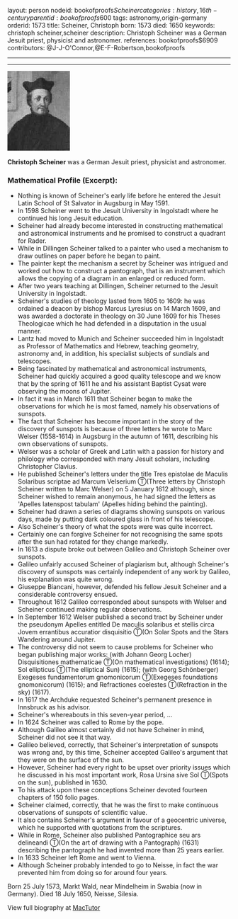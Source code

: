 layout: person
nodeid: bookofproofs$Scheiner
categories: history,16th-century
parentid: bookofproofs$600
tags: astronomy,origin-germany
orderid: 1573
title: Scheiner, Christoph
born: 1573
died: 1650
keywords: christoph scheiner,scheiner
description: Christoph Scheiner was a German Jesuit priest, physicist and astronomer.
references: bookofproofs$6909
contributors: @J-J-O'Connor,@E-F-Robertson,bookofproofs

---



---

![Scheiner.jpg](https://github.com/bookofproofs/bookofproofs.github.io/blob/main/_sources/_assets/images/portraits/Scheiner.jpg?raw=true)

**Christoph Scheiner** was a German Jesuit priest, physicist and astronomer.

### Mathematical Profile (Excerpt):
* Nothing is known of Scheiner's early life before he entered the Jesuit Latin School of St Salvator in Augsburg in May 1591.
* In 1598 Scheiner went to the Jesuit University in Ingolstadt where he continued his long Jesuit education.
* Scheiner had already become interested in constructing mathematical and astronomical instruments and he promised to construct a quadrant for Rader.
* While in Dillingen Scheiner talked to a painter who used a mechanism to draw outlines on paper before he began to paint.
* The painter kept the mechanism a secret by Scheiner was intrigued and worked out how to construct a pantograph, that is an instrument which allows the copying of a diagram in an enlarged or reduced form.
* After two years teaching at Dillingen, Scheiner returned to the Jesuit University in Ingolstadt.
* Scheiner's studies of theology lasted from 1605 to 1609: he was ordained a deacon by bishop Marcus Lyresius on 14 March 1609, and was awarded a doctorate in theology on 30 June 1609 for his Theses Theologicae which he had defended in a disputation in the usual manner.
* Lantz had moved to Munich and Scheiner succeeded him in Ingolstadt as Professor of Mathematics and Hebrew, teaching geometry, astronomy and, in addition, his specialist subjects of sundials and telescopes.
* Being fascinated by mathematical and astronomical instruments, Scheiner had quickly acquired a good quality telescope and we know that by the spring of 1611 he and his assistant Baptist Cysat were observing the moons of Jupiter.
* In fact it was in March 1611 that Scheiner began to make the observations for which he is most famed, namely his observations of sunspots.
* The fact that Scheiner has become important in the story of the discovery of sunspots is because of three letters he wrote to Marc Welser (1558-1614) in Augsburg in the autumn of 1611, describing his own observations of sunspots.
* Welser was a scholar of Greek and Latin with a passion for history and philology who corresponded with many Jesuit scholars, including Christopher Clavius.
* He published Scheiner's letters under the title Tres epistolae de Maculis Solaribus scriptae ad Marcum Velserium Ⓣ(Three letters by Christoph Scheiner written to Marc Welser) on 5 January 1612 although, since Scheiner wished to remain anonymous, he had signed the letters as 'Apelles latenspost tabulam' (Apelles hiding behind the painting).
* Scheiner had drawn a series of diagrams showing sunspots on various days, made by putting dark coloured glass in front of his telescope.
* Also Scheiner's theory of what the spots were was quite incorrect.
* Certainly one can forgive Scheiner for not recognising the same spots after the sun had rotated for they change markedly.
* In 1613 a dispute broke out between Galileo and Christoph Scheiner over sunspots.
* Galileo unfairly accused Scheiner of plagiarism but, although Scheiner's discovery of sunspots was certainly independent of any work by Galileo, his explanation was quite wrong.
* Giuseppe Biancani, however, defended his fellow Jesuit Scheiner and a considerable controversy ensued.
* Throughout 1612 Galileo corresponded about sunspots with Welser and Scheiner continued making regular observations.
* In September 1612 Welser published a second tract by Scheiner under the pseudonym Apelles entitled De maculis solaribus et stellis circa Jovem errantibus accuratior disquisitio Ⓣ(On Solar Spots and the Stars Wandering around Jupiter.
* The controversy did not seem to cause problems for Scheiner who began publishing major works: (with Johann Georg Locher) Disquisitiones mathematicae Ⓣ(On  mathematical investigations) (1614); Sol ellipticus Ⓣ(The elliptical Sun) (1615); (with Georg Schönberger) Exegeses fundamentorum gnomonicorum Ⓣ(Exegeses foundations gnomonicorum) (1615); and Refractiones coelestes Ⓣ(Refraction in the sky) (1617).
* In 1617 the Archduke requested Scheiner's permanent presence in Innsbruck as his advisor.
* Scheiner's whereabouts in this seven-year period, ...
* In 1624 Scheiner was called to Rome by the pope.
* Although Galileo almost certainly did not have Scheiner in mind, Scheiner did not see it that way.
* Galileo believed, correctly, that Scheiner's interpretation of sunspots was wrong and, by this time, Scheiner accepted Galileo's argument that they were on the surface of the sun.
* However, Scheiner had every right to be upset over priority issues which he discussed in his most important work, Rosa Ursina sive Sol Ⓣ(Spots on the sun), published in 1630.
* To his attack upon these conceptions Scheiner devoted fourteen chapters of 150 folio pages.
* Scheiner claimed, correctly, that he was the first to make continuous observations of sunspots of scientific value.
* It also contains Scheiner's argument in favour of a geocentric universe, which he supported with quotations from the scriptures.
* While in Rome, Scheiner also published Pantographice seu ars delineandi Ⓣ(On the art of drawing with a Pantograph) (1631) describing the pantograph he had invented more than 25 years earlier.
* In 1633 Scheiner left Rome and went to Vienna.
* Although Scheiner probably intended to go to Neisse, in fact the war prevented him from doing so for around four years.

Born 25 July 1573, Markt Wald, near Mindelheim in Swabia (now in Germany). Died 18 July 1650, Neisse, Silesia.

View full biography at [MacTutor](https://mathshistory.st-andrews.ac.uk/Biographies/Scheiner/)
